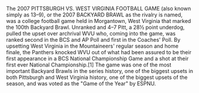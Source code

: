 The 2007 PITTSBURGH VS. WEST VIRGINIA FOOTBALL GAME (also known simply as 13–9), or the 2007 BACKYARD BRAWL as the rivalry is named, was a college football game held in Morgantown, West Virginia that marked the 100th Backyard Brawl. Unranked and 4–7 Pitt, a 28½ point underdog, pulled the upset over archrival WVU who, coming into the game, was ranked second in the BCS and AP Poll and first in the Coaches' Poll. By upsetting West Virginia in the Mountaineers' regular season and home finale, the Panthers knocked WVU out of what had been assured to be their first appearance in a BCS National Championship Game and a shot at their first ever National Championship.[1] The game was one of the most important Backyard Brawls in the series history, one of the biggest upsets in both Pittsburgh and West Virginia history, one of the biggest upsets of the season, and was voted as the "Game of the Year" by ESPNU.
